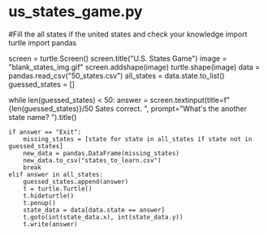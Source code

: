 # us_states_game.py
#Fill the all states if the united states and check your knowledge
import turtle
import pandas

screen = turtle.Screen()
screen.title("U.S. States Game")
image = "blank_states_img.gif"
screen.addshape(image)
turtle.shape(image)
data = pandas.read_csv("50_states.csv")
all_states = data.state.to_list()
guessed_states = []

while len(guessed_states) < 50:
    answer = screen.textinput(title=f"{len(guessed_states)}/50 Sates correct. ",
                              prompt="What's the another state name? ").title()

    if answer == "Exit":
        missing_states = [state for state in all_states if state not in guessed_states]
        new_data = pandas.DataFrame(missing_states)
        new_data.to_csv("states_to_learn.csv")
        break
    elif answer in all_states:
        guessed_states.append(answer)
        t = turtle.Turtle()
        t.hideturtle()
        t.penup()
        state_data = data[data.state == answer]
        t.goto(int(state_data.x), int(state_data.y))
        t.write(answer)
